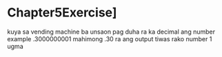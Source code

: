 # Chapter5Exercise]
kuya sa vending machine ba unsaon pag duha ra ka decimal ang number example .3000000001 mahimong .30 ra ang output
tiwas rako number 1 ugma
